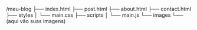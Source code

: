 /meu-blog
  ├── index.html
  ├── post.html
  ├── about.html
  ├── contact.html
  ├── styles
  │     └── main.css
  ├── scripts
  │     └── main.js
  └── images
        └── (aqui vão suas imagens)
